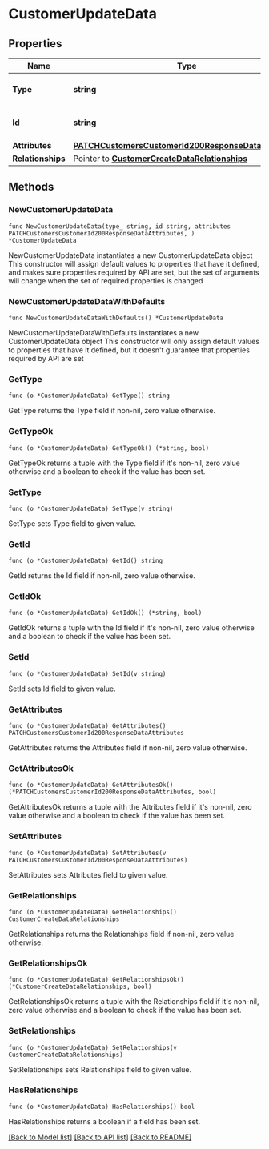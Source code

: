 # CustomerUpdateData

## Properties

Name | Type | Description | Notes
------------ | ------------- | ------------- | -------------
**Type** | **string** | The resource&#39;s type | 
**Id** | **string** | The resource&#39;s id | 
**Attributes** | [**PATCHCustomersCustomerId200ResponseDataAttributes**](PATCHCustomersCustomerId200ResponseDataAttributes.md) |  | 
**Relationships** | Pointer to [**CustomerCreateDataRelationships**](CustomerCreateDataRelationships.md) |  | [optional] 

## Methods

### NewCustomerUpdateData

`func NewCustomerUpdateData(type_ string, id string, attributes PATCHCustomersCustomerId200ResponseDataAttributes, ) *CustomerUpdateData`

NewCustomerUpdateData instantiates a new CustomerUpdateData object
This constructor will assign default values to properties that have it defined,
and makes sure properties required by API are set, but the set of arguments
will change when the set of required properties is changed

### NewCustomerUpdateDataWithDefaults

`func NewCustomerUpdateDataWithDefaults() *CustomerUpdateData`

NewCustomerUpdateDataWithDefaults instantiates a new CustomerUpdateData object
This constructor will only assign default values to properties that have it defined,
but it doesn't guarantee that properties required by API are set

### GetType

`func (o *CustomerUpdateData) GetType() string`

GetType returns the Type field if non-nil, zero value otherwise.

### GetTypeOk

`func (o *CustomerUpdateData) GetTypeOk() (*string, bool)`

GetTypeOk returns a tuple with the Type field if it's non-nil, zero value otherwise
and a boolean to check if the value has been set.

### SetType

`func (o *CustomerUpdateData) SetType(v string)`

SetType sets Type field to given value.


### GetId

`func (o *CustomerUpdateData) GetId() string`

GetId returns the Id field if non-nil, zero value otherwise.

### GetIdOk

`func (o *CustomerUpdateData) GetIdOk() (*string, bool)`

GetIdOk returns a tuple with the Id field if it's non-nil, zero value otherwise
and a boolean to check if the value has been set.

### SetId

`func (o *CustomerUpdateData) SetId(v string)`

SetId sets Id field to given value.


### GetAttributes

`func (o *CustomerUpdateData) GetAttributes() PATCHCustomersCustomerId200ResponseDataAttributes`

GetAttributes returns the Attributes field if non-nil, zero value otherwise.

### GetAttributesOk

`func (o *CustomerUpdateData) GetAttributesOk() (*PATCHCustomersCustomerId200ResponseDataAttributes, bool)`

GetAttributesOk returns a tuple with the Attributes field if it's non-nil, zero value otherwise
and a boolean to check if the value has been set.

### SetAttributes

`func (o *CustomerUpdateData) SetAttributes(v PATCHCustomersCustomerId200ResponseDataAttributes)`

SetAttributes sets Attributes field to given value.


### GetRelationships

`func (o *CustomerUpdateData) GetRelationships() CustomerCreateDataRelationships`

GetRelationships returns the Relationships field if non-nil, zero value otherwise.

### GetRelationshipsOk

`func (o *CustomerUpdateData) GetRelationshipsOk() (*CustomerCreateDataRelationships, bool)`

GetRelationshipsOk returns a tuple with the Relationships field if it's non-nil, zero value otherwise
and a boolean to check if the value has been set.

### SetRelationships

`func (o *CustomerUpdateData) SetRelationships(v CustomerCreateDataRelationships)`

SetRelationships sets Relationships field to given value.

### HasRelationships

`func (o *CustomerUpdateData) HasRelationships() bool`

HasRelationships returns a boolean if a field has been set.


[[Back to Model list]](../README.md#documentation-for-models) [[Back to API list]](../README.md#documentation-for-api-endpoints) [[Back to README]](../README.md)


